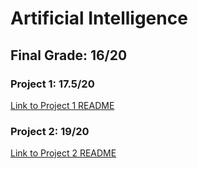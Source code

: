 # Artificial Intelligence

## Final Grade: 16/20

### Project 1: 17.5/20
[Link to Project 1 README](Project%201/README.md)

### Project 2: 19/20
[Link to Project 2 README](Project%202/README.md)


